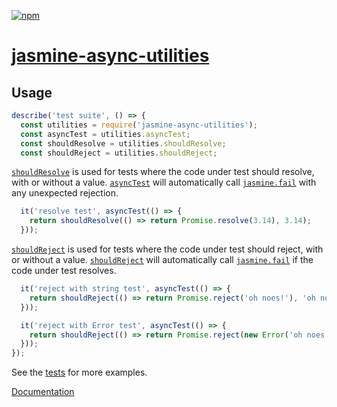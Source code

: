 [![npm](https://img.shields.io/npm/v/npm.svg?maxAge=2592000)](https://www.npmjs.com/package/jasmine-async-utilities)

# [jasmine-async-utilities](https://github.com/h2oboi89/jasmine-async-utilities)

## Usage

```js
describe('test suite', () => {
  const utilities = require('jasmine-async-utilities');
  const asyncTest = utilities.asyncTest;
  const shouldResolve = utilities.shouldResolve;
  const shouldReject = utilities.shouldReject;
```

[`shouldResolve`](https://h2oboi89.github.io/jasmine-async-utilities/global.html#shouldResolve) is used for tests where the code under test should resolve, with or without a value.
[`asyncTest`](https://h2oboi89.github.io/jasmine-async-utilities/global.html#asyncTest) will automatically call [`jasmine.fail`](http://jasmine.github.io/2.3/introduction.html#section-Manually_failing_a_spec_with_<code>fail</code>) with any unexpected rejection.

```js
  it('resolve test', asyncTest(() => {
    return shouldResolve(() => return Promise.resolve(3.14), 3.14);
  }));
```

[`shouldReject`](https://h2oboi89.github.io/jasmine-async-utilities/global.html#shouldReject) is used for tests where the code under test should reject, with or without a value.
[`shouldReject`](https://h2oboi89.github.io/jasmine-async-utilities/global.html#shouldReject) will automatically call [`jasmine.fail`](http://jasmine.github.io/2.3/introduction.html#section-Manually_failing_a_spec_with_<code>fail</code>) if the code under test resolves.

```js
  it('reject with string test', asyncTest(() => {
    return shouldReject(() => return Promise.reject('oh noes!'), 'oh noes!');
  }));
```

```js
  it('reject with Error test', asyncTest(() => {
    return shouldReject(() => return Promise.reject(new Error('oh noes!')), new Error('oh noes!');
  }));
});
```

See the [tests](https://github.com/h2oboi89/jasmine-async-utilities/blob/master/spec/test_spec.js) for more examples.

[Documentation](https://h2oboi89.github.io/jasmine-async-utilities/index.html)
